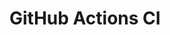 # GitHub Actions CI
















































































































































































































































































































































































































































































































































































































































































































































































































































































































































































































































































































































































































































































































































































































































































































































































































































































































































































































































































































































































































































































































































































































































































































































































































